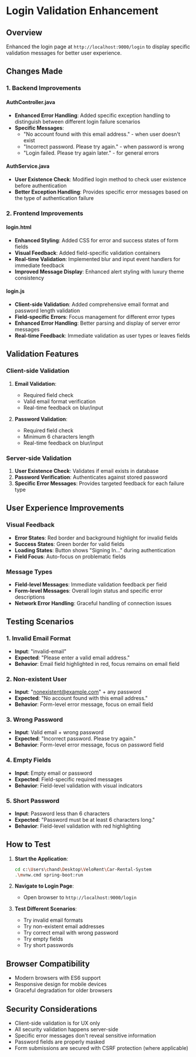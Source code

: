 # Login Validation Enhancement

## Overview
Enhanced the login page at `http://localhost:9000/login` to display specific validation messages for better user experience.

## Changes Made

### 1. Backend Improvements

#### AuthController.java
- **Enhanced Error Handling**: Added specific exception handling to distinguish between different login failure scenarios
- **Specific Messages**: 
  - "No account found with this email address." - when user doesn't exist
  - "Incorrect password. Please try again." - when password is wrong
  - "Login failed. Please try again later." - for general errors

#### AuthService.java
- **User Existence Check**: Modified login method to check user existence before authentication
- **Better Exception Handling**: Provides specific error messages based on the type of authentication failure

### 2. Frontend Improvements

#### login.html
- **Enhanced Styling**: Added CSS for error and success states of form fields
- **Visual Feedback**: Added field-specific validation containers
- **Real-time Validation**: Implemented blur and input event handlers for immediate feedback
- **Improved Message Display**: Enhanced alert styling with luxury theme consistency

#### login.js
- **Client-side Validation**: Added comprehensive email format and password length validation
- **Field-specific Errors**: Focus management for different error types
- **Enhanced Error Handling**: Better parsing and display of server error messages
- **Real-time Feedback**: Immediate validation as user types or leaves fields

## Validation Features

### Client-side Validation
1. **Email Validation**:
   - Required field check
   - Valid email format verification
   - Real-time feedback on blur/input

2. **Password Validation**:
   - Required field check
   - Minimum 6 characters length
   - Real-time feedback on blur/input

### Server-side Validation
1. **User Existence Check**: Validates if email exists in database
2. **Password Verification**: Authenticates against stored password
3. **Specific Error Messages**: Provides targeted feedback for each failure type

## User Experience Improvements

### Visual Feedback
- **Error States**: Red border and background highlight for invalid fields
- **Success States**: Green border for valid fields
- **Loading States**: Button shows "Signing In..." during authentication
- **Field Focus**: Auto-focus on problematic fields

### Message Types
- **Field-level Messages**: Immediate validation feedback per field
- **Form-level Messages**: Overall login status and specific error descriptions
- **Network Error Handling**: Graceful handling of connection issues

## Testing Scenarios

### 1. Invalid Email Format
- **Input**: "invalid-email"
- **Expected**: "Please enter a valid email address."
- **Behavior**: Email field highlighted in red, focus remains on email field

### 2. Non-existent User
- **Input**: "nonexistent@example.com" + any password
- **Expected**: "No account found with this email address."
- **Behavior**: Form-level error message, focus on email field

### 3. Wrong Password
- **Input**: Valid email + wrong password
- **Expected**: "Incorrect password. Please try again."
- **Behavior**: Form-level error message, focus on password field

### 4. Empty Fields
- **Input**: Empty email or password
- **Expected**: Field-specific required messages
- **Behavior**: Field-level validation with visual indicators

### 5. Short Password
- **Input**: Password less than 6 characters
- **Expected**: "Password must be at least 6 characters long."
- **Behavior**: Field-level validation with red highlighting

## How to Test

1. **Start the Application**:
   ```bash
   cd c:\Users\chand\Desktop\VeloRent\Car-Rental-System
   .\mvnw.cmd spring-boot:run
   ```

2. **Navigate to Login Page**:
   - Open browser to `http://localhost:9000/login`

3. **Test Different Scenarios**:
   - Try invalid email formats
   - Try non-existent email addresses
   - Try correct email with wrong password
   - Try empty fields
   - Try short passwords

## Browser Compatibility
- Modern browsers with ES6 support
- Responsive design for mobile devices
- Graceful degradation for older browsers

## Security Considerations
- Client-side validation is for UX only
- All security validation happens server-side
- Specific error messages don't reveal sensitive information
- Password fields are properly masked
- Form submissions are secured with CSRF protection (where applicable)